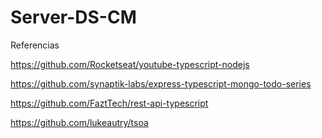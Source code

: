 # Server-DS-CM

Referencias

https://github.com/Rocketseat/youtube-typescript-nodejs

https://github.com/synaptik-labs/express-typescript-mongo-todo-series

https://github.com/FaztTech/rest-api-typescript

https://github.com/lukeautry/tsoa
